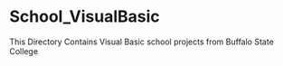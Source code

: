 # School_VisualBasic
This Directory Contains Visual Basic school projects from Buffalo State College

